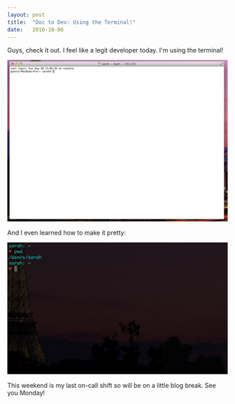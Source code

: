 ```yaml
---
layout: post
title:  "Doc to Dev: Using the Terminal!"
date:   2016-10-06
---
```

Guys, check it out. I feel like a legit developer today. I'm using the terminal!

![Terminal](/assets/img/100616-1.png)

And I even learned how to make it pretty:

![Terminal Customized](/assets/img/100616-2.png)

This weekend is my last on-call shift so will be on a little blog break. See you Monday!
